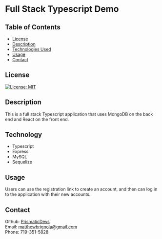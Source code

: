 # Full Stack Typescript Demo

## Table of Contents

- [License](#license)
- [Description](#description)
- [Technologies Used](#technology)
- [Usage](#instructions)
- [Contact](#contact)

## License

[![License: MIT](https://img.shields.io/badge/License-MIT-yellow.svg)](https://opensource.org/licenses/MIT)

## Description

This is a full stack Typescript application that uses MongoDB on the back end and React on the front end.

## Technology

<ul>
    <li>Typescript</li>
    <li>Express</li>
    <li>MySQL</li>
    <li>Sequelize</li>
</ul>

## Usage

Users can use the registration link to create an account, and then can log in to the application with their new accounts.

## Contact

Github: [PrismaticDevs](https://github.com/PrismaticDevs) <br>
Email: matthewbrignola@gmail.com <br>
Phone: 719-351-5828 <br>
